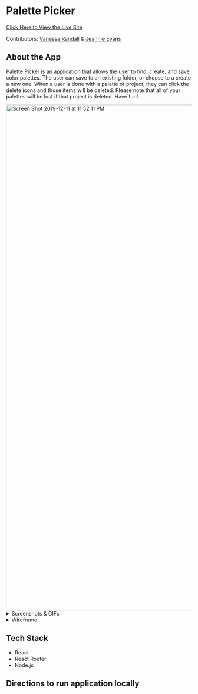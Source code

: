 # Palette Picker

[Click Here to View the Live Site](https://vr-je-palette-picker.herokuapp.com/)

Contributors: [Vanessa Randall](https://github.com/vrandall66) & [Jeannie Evans](https://github.com/jmevans0211)

## About the App
Palette Picker is an application that allows the user to find, create, and save color palettes. The user can save to an existing folder, or choose to a create a new one. When a user is done with a palette or project, they can click the delete icons and those items will be deleted. Please note that all of your palettes will be lost if that project is deleted. Have fun!

<img width="1372" alt="Screen Shot 2019-12-11 at 11 52 11 PM" src="https://user-images.githubusercontent.com/48900496/70689408-6d5e4c00-1c71-11ea-96ba-6267537228d1.png">

<details>
  <summary>Screenshots & GIFs</summary>
</details>

<details>
  <summary>Wireframe</summary>
</details>

## Tech Stack

- React
- React Router
- Node.js

## Directions to run application locally
